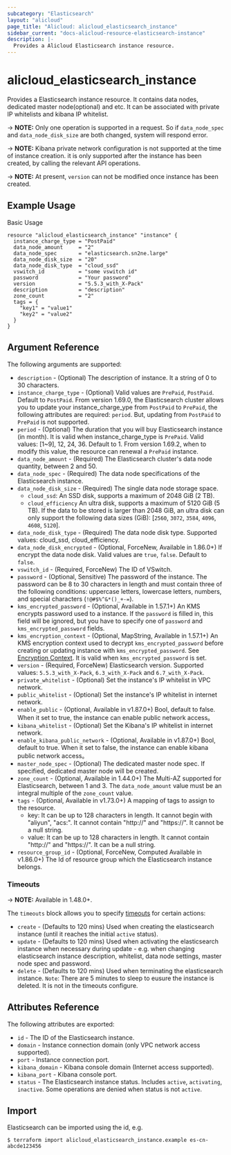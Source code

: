 ```yaml
---
subcategory: "Elasticsearch"
layout: "alicloud"
page_title: "Alicloud: alicloud_elasticsearch_instance"
sidebar_current: "docs-alicloud-resource-elasticsearch-instance"
description: |-
  Provides a Alicloud Elasticsearch instance resource.
---
```


# alicloud\_elasticsearch\_instance

Provides a Elasticsearch instance resource. It contains data nodes, dedicated master node(optional) and etc. It can be associated with private IP whitelists and kibana IP whitelist.

-> **NOTE:** Only one operation is supported in a request. So if `data_node_spec` and `data_node_disk_size` are both changed, system will respond error.

-> **NOTE:** Kibana private network configuration is not supported at the time of instance creation. it is only supported after the instance has been created, by calling the relevant API operations.

-> **NOTE:** At present, `version` can not be modified once instance has been created.

## Example Usage

Basic Usage

```
resource "alicloud_elasticsearch_instance" "instance" {
  instance_charge_type = "PostPaid"
  data_node_amount     = "2"
  data_node_spec       = "elasticsearch.sn2ne.large"
  data_node_disk_size  = "20"
  data_node_disk_type  = "cloud_ssd"
  vswitch_id           = "some vswitch id"
  password             = "Your password"
  version              = "5.5.3_with_X-Pack"
  description          = "description"
  zone_count           = "2"
  tags = {
    "key1" = "value1"
    "key2" = "value2"
  }
}
```
## Argument Reference

The following arguments are supported:

* `description` - (Optional) The description of instance. It a string of 0 to 30 characters.
* `instance_charge_type` - (Optional) Valid values are `PrePaid`, `PostPaid`. Default to `PostPaid`. From version 1.69.0, the Elasticsearch cluster allows you to update your instance_charge_ype from `PostPaid` to `PrePaid`, the following attributes are required: `period`. But, updating from `PostPaid` to `PrePaid` is not supported.
* `period` - (Optional) The duration that you will buy Elasticsearch instance (in month). It is valid when instance_charge_type is `PrePaid`. Valid values: [1~9], 12, 24, 36. Default to 1. From version 1.69.2, when to modify this value, the resource can renewal a `PrePaid` instance.
* `data_node_amount` - (Required) The Elasticsearch cluster's data node quantity, between 2 and 50.
* `data_node_spec` - (Required) The data node specifications of the Elasticsearch instance.
* `data_node_disk_size` - (Required) The single data node storage space.
  - `cloud_ssd`: An SSD disk, supports a maximum of 2048 GiB (2 TB).
  - `cloud_efficiency` An ultra disk, supports a maximum of 5120 GiB (5 TB). If the data to be stored is larger than 2048 GiB, an ultra disk can only support the following data sizes (GiB): [`2560`, `3072`, `3584`, `4096`, `4608`, `5120`].
* `data_node_disk_type` - (Required) The data node disk type. Supported values: cloud_ssd, cloud_efficiency.
* `data_node_disk_encrypted` - (Optional, ForceNew, Available in 1.86.0+) If encrypt the data node disk. Valid values are `true`, `false`. Default to `false`.
* `vswitch_id` - (Required, ForceNew) The ID of VSwitch.
* `password` - (Optional, Sensitive) The password of the instance. The password can be 8 to 30 characters in length and must contain three of the following conditions: uppercase letters, lowercase letters, numbers, and special characters (`!@#$%^&*()_+-=`).
* `kms_encrypted_password` - (Optional, Available in 1.57.1+) An KMS encrypts password used to a instance. If the `password` is filled in, this field will be ignored, but you have to specify one of `password` and `kms_encrypted_password` fields.
* `kms_encryption_context` - (Optional, MapString, Available in 1.57.1+) An KMS encryption context used to decrypt `kms_encrypted_password` before creating or updating instance with `kms_encrypted_password`. See [Encryption Context](https://www.alibabacloud.com/help/doc-detail/42975.htm). It is valid when `kms_encrypted_password` is set.
* `version` - (Required, ForceNew) Elasticsearch version. Supported values: `5.5.3_with_X-Pack`, `6.3_with_X-Pack` and `6.7_with_X-Pack`.
* `private_whitelist` - (Optional) Set the instance's IP whitelist in VPC network.
* `public_whitelist` - (Optional) Set the instance's IP whitelist in internet network.
* `enable_public` - (Optional, Available in v1.87.0+) Bool, default to false. When it set to true, the instance can enable public network access。
* `kibana_whitelist` - (Optional) Set the Kibana's IP whitelist in internet network.
* `enable_kibana_public_network` - (Optional, Available in v1.87.0+) Bool, default to true. When it set to false, the instance can enable kibana public network access。
* `master_node_spec` - (Optional) The dedicated master node spec. If specified, dedicated master node will be created.
* `zone_count` - (Optional, Available in 1.44.0+) The Multi-AZ supported for Elasticsearch, between 1 and 3. The `data_node_amount` value must be an integral multiple of the `zone_count` value.
* `tags` - (Optional, Available in v1.73.0+) A mapping of tags to assign to the resource. 
  - key: It can be up to 128 characters in length. It cannot begin with "aliyun", "acs:". It cannot contain "http://" and "https://". It cannot be a null string.
  - value: It can be up to 128 characters in length. It cannot contain "http://" and "https://". It can be a null string.
* `resource_group_id` - (Optional, ForceNew, Computed Available in v1.86.0+) The Id of resource group which the Elasticsearch instance belongs.

### Timeouts

-> **NOTE:** Available in 1.48.0+.

The `timeouts` block allows you to specify [timeouts](https://www.terraform.io/docs/configuration-0-11/resources.html#timeouts) for certain actions:

* `create` - (Defaults to 120 mins) Used when creating the elasticsearch instance (until it reaches the initial `active` status). 
* `update` - (Defaults to 120 mins) Used when activating the elasticsearch instance when necessary during update - e.g. when changing elasticsearch instance description, whitelist, data node settings, master node spec and password.
* `delete` - (Defaults to 120 mins) Used when terminating the elasticsearch instance. `Note`: There are 5 minutes to sleep to eusure the instance is deleted. It is not in the timeouts configure.

## Attributes Reference

The following attributes are exported:

* `id` - The ID of the Elasticsearch instance.
* `domain` - Instance connection domain (only VPC network access supported).
* `port` - Instance connection port.
* `kibana_domain` - Kibana console domain (Internet access supported).
* `kibana_port` - Kibana console port.
* `status` - The Elasticsearch instance status. Includes `active`, `activating`, `inactive`. Some operations are denied when status is not `active`.

## Import

Elasticsearch can be imported using the id, e.g.

```
$ terraform import alicloud_elasticsearch_instance.example es-cn-abcde123456
```

